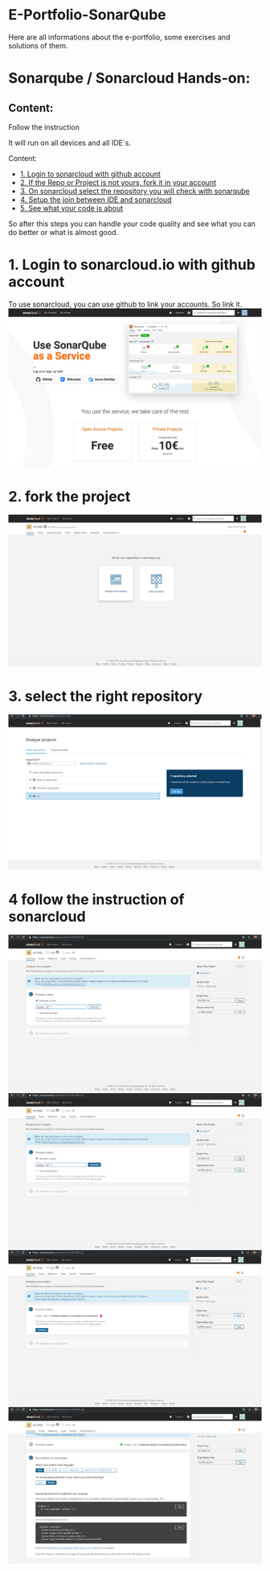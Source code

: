 # E-Portfolio-SonarQube
Here are all informations about the e-portfolio, some exercises and solutions of them.
# Sonarqube / Sonarcloud Hands-on:
## Content:
Follow the instruction

It will run on all devices and all IDE´s.

Content:
- [1. Login to sonarcloud with github account](#1-login-to-sonarcloud-with-github-account)
- [2. If the Repo or Project is not yours, fork it in your account](#2-if-the-repo-or-project-is-not-yours,-fork-it-in-your-account)
- [3. On sonarcloud select the repository you will check with sonarqube](#3-on-sonarcloud-select-the-repository-you-will-check-with-sonarqube)
- [4. Setup the join between IDE and sonarcloud](#4-setup-the-join-between-IDE-and-sonarcloud)
- [5. See what your code is about](#5-see-what-your-code-is-about)

So after this steps you can handle your code quality and see what you can do better or what is almost good.

# 1. Login to sonarcloud.io with github account
To use sonarcloud, you can use github to link your accounts. So link it.
![Login](Images/login.jpeg)

# 2. fork the project
![Log-in](Images/Screenshot3.png)

# 3. select the right repository
![Log-in](Images/Screenshot4.png)

# 4 follow the instruction of sonarcloud
![Log-in](Images/Screenshot5.png)
![Log-in](Images/Screenshot6.png)
![Log-in](Images/Screenshot7.png)
![Log-in](Images/Screenshot8.png)
